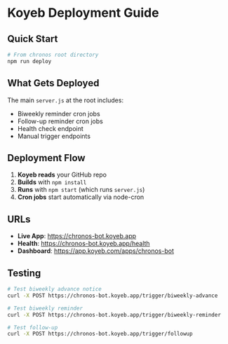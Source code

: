 # Koyeb Deployment Guide

## Quick Start

```bash
# From chronos root directory
npm run deploy
```

## What Gets Deployed

The main `server.js` at the root includes:
- Biweekly reminder cron jobs
- Follow-up reminder cron jobs
- Health check endpoint
- Manual trigger endpoints

## Deployment Flow

1. **Koyeb reads** your GitHub repo
2. **Builds** with `npm install`
3. **Runs** with `npm start` (which runs `server.js`)
4. **Cron jobs** start automatically via node-cron

## URLs

- **Live App**: https://chronos-bot.koyeb.app
- **Health**: https://chronos-bot.koyeb.app/health
- **Dashboard**: https://app.koyeb.com/apps/chronos-bot

## Testing

```bash
# Test biweekly advance notice
curl -X POST https://chronos-bot.koyeb.app/trigger/biweekly-advance

# Test biweekly reminder
curl -X POST https://chronos-bot.koyeb.app/trigger/biweekly-reminder

# Test follow-up
curl -X POST https://chronos-bot.koyeb.app/trigger/followup
```